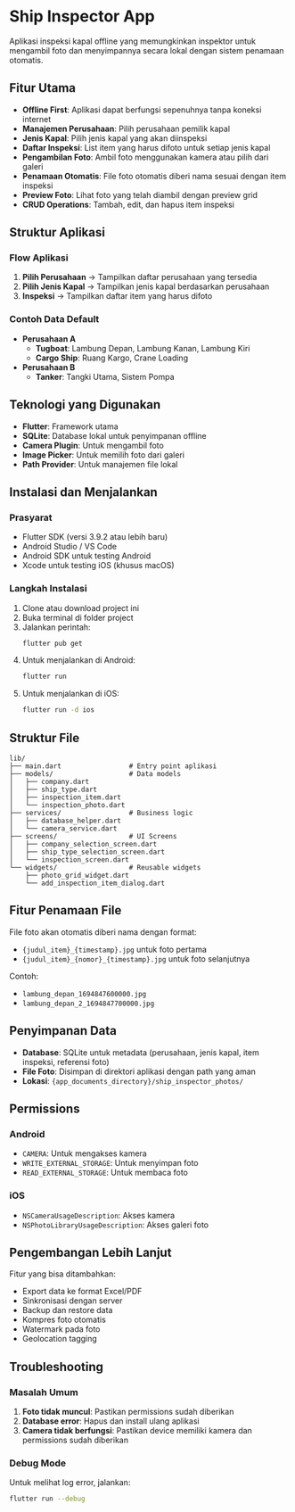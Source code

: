 # Ship Inspector App

Aplikasi inspeksi kapal offline yang memungkinkan inspektor untuk mengambil foto dan menyimpannya secara lokal dengan sistem penamaan otomatis.

## Fitur Utama

- **Offline First**: Aplikasi dapat berfungsi sepenuhnya tanpa koneksi internet
- **Manajemen Perusahaan**: Pilih perusahaan pemilik kapal
- **Jenis Kapal**: Pilih jenis kapal yang akan diinspeksi
- **Daftar Inspeksi**: List item yang harus difoto untuk setiap jenis kapal
- **Pengambilan Foto**: Ambil foto menggunakan kamera atau pilih dari galeri
- **Penamaan Otomatis**: File foto otomatis diberi nama sesuai dengan item inspeksi
- **Preview Foto**: Lihat foto yang telah diambil dengan preview grid
- **CRUD Operations**: Tambah, edit, dan hapus item inspeksi

## Struktur Aplikasi

### Flow Aplikasi
1. **Pilih Perusahaan** → Tampilkan daftar perusahaan yang tersedia
2. **Pilih Jenis Kapal** → Tampilkan jenis kapal berdasarkan perusahaan
3. **Inspeksi** → Tampilkan daftar item yang harus difoto

### Contoh Data Default
- **Perusahaan A**
  - **Tugboat**: Lambung Depan, Lambung Kanan, Lambung Kiri
  - **Cargo Ship**: Ruang Kargo, Crane Loading
- **Perusahaan B**
  - **Tanker**: Tangki Utama, Sistem Pompa

## Teknologi yang Digunakan

- **Flutter**: Framework utama
- **SQLite**: Database lokal untuk penyimpanan offline
- **Camera Plugin**: Untuk mengambil foto
- **Image Picker**: Untuk memilih foto dari galeri
- **Path Provider**: Untuk manajemen file lokal

## Instalasi dan Menjalankan

### Prasyarat
- Flutter SDK (versi 3.9.2 atau lebih baru)
- Android Studio / VS Code
- Android SDK untuk testing Android
- Xcode untuk testing iOS (khusus macOS)

### Langkah Instalasi
1. Clone atau download project ini
2. Buka terminal di folder project
3. Jalankan perintah:
   ```bash
   flutter pub get
   ```
4. Untuk menjalankan di Android:
   ```bash
   flutter run
   ```
5. Untuk menjalankan di iOS:
   ```bash
   flutter run -d ios
   ```

## Struktur File

```
lib/
├── main.dart                 # Entry point aplikasi
├── models/                   # Data models
│   ├── company.dart
│   ├── ship_type.dart
│   ├── inspection_item.dart
│   └── inspection_photo.dart
├── services/                 # Business logic
│   ├── database_helper.dart
│   └── camera_service.dart
├── screens/                  # UI Screens
│   ├── company_selection_screen.dart
│   ├── ship_type_selection_screen.dart
│   └── inspection_screen.dart
└── widgets/                  # Reusable widgets
    ├── photo_grid_widget.dart
    └── add_inspection_item_dialog.dart
```

## Fitur Penamaan File

File foto akan otomatis diberi nama dengan format:
- `{judul_item}_{timestamp}.jpg` untuk foto pertama
- `{judul_item}_{nomor}_{timestamp}.jpg` untuk foto selanjutnya

Contoh:
- `lambung_depan_1694847600000.jpg`
- `lambung_depan_2_1694847700000.jpg`

## Penyimpanan Data

- **Database**: SQLite untuk metadata (perusahaan, jenis kapal, item inspeksi, referensi foto)
- **File Foto**: Disimpan di direktori aplikasi dengan path yang aman
- **Lokasi**: `{app_documents_directory}/ship_inspector_photos/`

## Permissions

### Android
- `CAMERA`: Untuk mengakses kamera
- `WRITE_EXTERNAL_STORAGE`: Untuk menyimpan foto
- `READ_EXTERNAL_STORAGE`: Untuk membaca foto

### iOS
- `NSCameraUsageDescription`: Akses kamera
- `NSPhotoLibraryUsageDescription`: Akses galeri foto

## Pengembangan Lebih Lanjut

Fitur yang bisa ditambahkan:
- Export data ke format Excel/PDF
- Sinkronisasi dengan server
- Backup dan restore data
- Kompres foto otomatis
- Watermark pada foto
- Geolocation tagging

## Troubleshooting

### Masalah Umum
1. **Foto tidak muncul**: Pastikan permissions sudah diberikan
2. **Database error**: Hapus dan install ulang aplikasi
3. **Camera tidak berfungsi**: Pastikan device memiliki kamera dan permissions sudah diberikan

### Debug Mode
Untuk melihat log error, jalankan:
```bash
flutter run --debug
```
